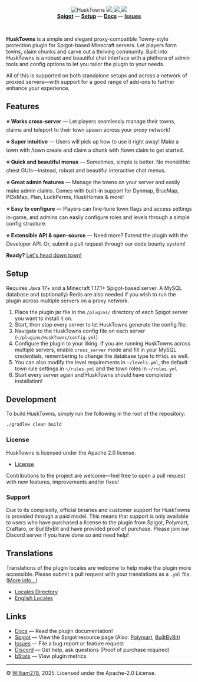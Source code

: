<!--suppress ALL -->
<p align="center">
    <img src="images/banner.png" alt="HuskTowns" />
    <a href="https://github.com/WiIIiam278/HuskTowns/actions/workflows/ci.yml">
        <img src="https://img.shields.io/github/actions/workflow/status/WiIIiam278/HuskTowns/ci.yml?branch=master&logo=github"/>
    </a> 
    <a href="https://repo.william278.net/#/releases/net/william278/husktowns/">
        <img src="https://repo.william278.net/api/badge/latest/releases/net/william278/husktowns/husktowns-common?color=00fb9a&name=Maven&prefix=v" />
    </a> 
    <a href="https://discord.gg/tVYhJfyDWG">
        <img src="https://img.shields.io/discord/818135932103557162.svg?label=&logo=discord&logoColor=fff&color=7389D8&labelColor=6A7EC2" />
    </a> 
    <br/>
    <b>
        <a href="https://www.spigotmc.org/resources/husktowns.92672/">Spigot</a>
    </b> —
    <b>
        <a href="https://william278.net/docs/husktowns/setup">Setup</a>
    </b> — 
    <b>
        <a href="https://william278.net/docs/husktowns/">Docs</a>
    </b> — 
    <b>
        <a href="http://github.com/WiIIiam278/HuskTowns/issues">Issues</a>
    </b>
</p>
<br/>

**HuskTowns** is a simple and elegant proxy-compatible Towny-style protection plugin for Spigot-based Minecraft servers. Let players form towns, claim chunks and carve out a thriving community. Built into HuskTowns is a robust and beautiful chat interface with a plethora of admin tools and config options to let you tailor the plugin to your needs.

All of this is supported on both standalone setups and across a network of proxied servers&mdash;with support for a good range of add-ons to further enhance your experience.

## Features
**⭐ Works cross-server** &mdash; Let players seamlessly manage their towns, claims and teleport to their town spawn across your proxy network!

**⭐ Super intuitive** &mdash; Users will pick up how to use it right away! Make a town with /town create and claim a chunk with /town claim to get started.

**⭐ Quick and beautiful menus** &mdash; Sometimes, simple is better. No monolithic chest GUIs—instead, robust and beautiful interactive chat menus.

**⭐ Great admin features** &mdash; Manage the towns on your server and easily make admin claims. Comes with built-in support for Dynmap, BlueMap, Pl3xMap, Plan, LuckPerms, HuskHomes & more!

**⭐ Easy to configure** &mdash; Players can fine-tune town flags and access settings in-game, and admins can easily configure roles and levels through a simple config structure.

**⭐ Extensible API & open-source** &mdash; Need more? Extend the plugin with the Developer API. Or, submit a pull request through our code bounty system!

**Ready?** [Let's head down town!](https://william278.net/docs/husktowns/setup)

## Setup
Requires Java 17+ and a Minecraft 1.17.1+ Spigot-based server. A MySQL database and (optionally) Redis are also needed if you wish to run the plugin across multiple servers on a proxy network.

1. Place the plugin jar file in the `/plugins/` directory of each Spigot server you want to install it on.
2. Start, then stop every server to let HuskTowns generate the config file.
3. Navigate to the HuskTowns config file on each server (`~/plugins/HuskTowns/config.yml`) 
4. Configure the plugin to your liking. If you are running HuskTowns across multiple servers, enable `cross_server` mode and fill in your MySQL credentials, remembering to change the database type to `MYSQL` as well.
5. You can also modify the level requirements in `~/levels.yml`, the default town rule settings in `~/rules.yml` and the town roles in `~/roles.yml`
6. Start every server again and HuskTowns should have completed installation!

## Development
To build HuskTowns, simply run the following in the root of the repository:

```bash
./gradlew clean build
```

### License
HuskTowns is licensed under the Apache 2.0 license.

- [License](https://github.com/WiIIiam278/HuskTowns/blob/master/LICENSE)

Contributions to the project are welcome&mdash;feel free to open a pull request with new features, improvements and/or fixes!

### Support
Due to its complexity, official binaries and customer support for HuskTowns is provided through a paid model. This means that support is only available to users who have purchased a license to the plugin from Spigot, Polymart, Craftaro, or BuiltByBit and have provided proof of purchase. Please join our Discord server if you have done so and need help!

## Translations
Translations of the plugin locales are welcome to help make the plugin more accessible. Please submit a pull request with your translations as a `.yml` file. ([More info&hellip;](https://william278.net/docs/husktowns/translations))

- [Locales Directory](https://github.com/WiIIiam278/HuskTowns/tree/master/common/src/main/resources/locales)
- [English Locales](https://github.com/WiIIiam278/HuskTowns/tree/master/common/src/main/resources/locales/en-gb.yml)

## Links
- [Docs](https://william278.net/docs/husktowns) &mdash; Read the plugin documentation!
- [Spigot](https://www.spigotmc.org/resources/husktowns.92672/) &mdash; View the Spigot resource page (Also: [Polymart](https://polymart.org/resource/husktowns.1056), [BuiltByBit](https://builtbybit.com/resources/husktowns.34959/))
- [Issues](https://github.com/WiIIiam278/HuskTowns/issues) &mdash; File a bug report or feature request
- [Discord](https://discord.gg/tVYhJfyDWG) &mdash; Get help, ask questions (Proof of purchase required)
- [bStats](https://bstats.org/plugin/bukkit/HuskTowns/11265) &mdash; View plugin metrics

---
&copy; [William278](https://william278.net/), 2025. Licensed under the Apache-2.0 License.
